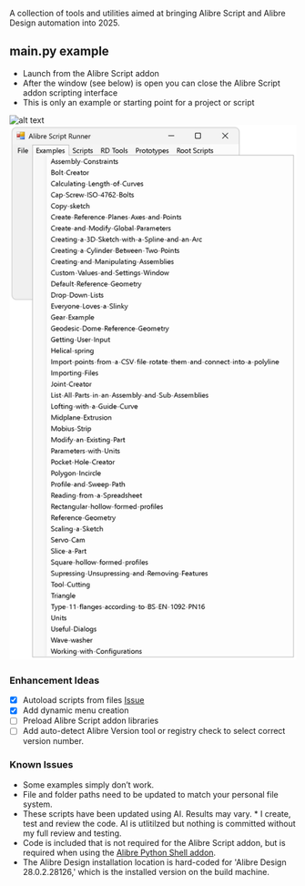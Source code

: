 A collection of tools and utilities aimed at bringing Alibre Script and Alibre Design automation into 2025.

## main.py example
- Launch from the Alibre Script addon
- After the window (see below) is open you can close the Alibre Script addon scripting interface
- This is only an example or starting point for a project or script

![alt text](SNAG-0845.png)
![alt text](image.png)
### Enhancement Ideas

- [X] Autoload scripts from files [Issue](https://github.com/Testbed-for-Alibre-Design/Alibre-Script-Runner/issues/2)
- [X] Add dynamic menu creation
- [ ] Preload Alibre Script addon libraries
- [ ] Add auto-detect Alibre Version tool or registry check to select correct version number.  

### Known Issues
- Some examples simply don’t work.
- File and folder paths need to be updated to match your personal file system.
- These scripts have been updated using AI. Results may vary. * I create, test and review the code. AI is utlitilzed but nothing is committed without my full review and testing.
- Code is included that is not required for the Alibre Script addon, but is required when using the [Alibre Python Shell addon](https://github.com/Testbed-for-Alibre-Design/AlibrePythonShellAddon).
- The Alibre Design installation location is hard-coded for 'Alibre Design 28.0.2.28126,' which is the installed version on the build machine.
